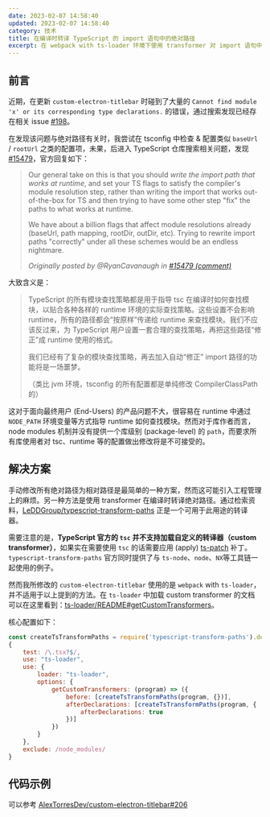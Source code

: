 ```yaml
---
date: 2023-02-07 14:58:40
updated: 2023-02-07 14:58:40
category: 技术
title: 在编译时转译 TypeScript 的 import 语句中的绝对路径
excerpt: 在 webpack with ts-loader 环境下使用 transformer 对 import 语句中的路径进行转译，以在库代码使用绝对路径的同时保证开箱即用。
---
```

## 前言
近期，在更新 `custom-electron-titlebar` 时碰到了大量的 `Cannot find module 'x' or its corresponding type declarations.` 的错误，通过搜索发现已经存在相关 issue [#198](https://github.com/AlexTorresDev/custom-electron-titlebar/issues/198)。

在发现该问题与绝对路径有关时，我尝试在 tsconfig 中检查 & 配置类似 `baseUrl` / `rootUrl` 之类的配置项，未果，后进入 TypeScript 仓库搜索相关问题，发现 [#15479](https://github.com/microsoft/TypeScript/issues/15479)，官方回复如下：
> Our general take on this is that you should *write the import path that works at runtime*, and set your TS flags to satisfy the compiler's module resolution step, rather than writing the import that works out-of-the-box for TS and then trying to have some other step "fix" the paths to what works at runtime.
>
> We have about a billion flags that affect module resolutions already (baseUrl, path mapping, rootDir, outDir, etc). Trying to rewrite import paths "correctly" under all these schemes would be an endless nightmare.
>
> _Originally posted by @RyanCavanaugh in [#15479 (comment)](https://github.com/microsoft/TypeScript/issues/15479#issuecomment-300240856)_

大致含义是：
> TypeScript 的所有模块查找策略都是用于指导 tsc 在编译时如何查找模块，以贴合各种各样的 runtime 环境的实际查找策略。这些设置不会影响 runtime，所有的路径都会“按原样”传递给 runtime 来查找模块。我们不应该反过来，为 TypeScript 用户设置一套合理的查找策略，再把这些路径“修正”成 runtime 使用的格式。
>
> 我们已经有了复杂的模块查找策略，再去加入自动“修正” import 路径的功能将是一场噩梦。
> 
> （类比 jvm 环境，tsconfig 的所有配置都是单纯修改 CompilerClassPath 的）

这对于面向最终用户 (End-Users) 的产品问题不大，很容易在 runtime 中通过 `NODE_PATH` 环境变量等方式指导 runtime 如何查找模块。然而对于库作者而言，node modules 机制并没有提供一个库级别 (package-level) 的 `path`，而要求所有库使用者对 tsc、runtime 等的配置做出修改将是不可接受的。

## 解决方案
手动修改所有绝对路径为相对路径是最简单的一种方案，然而这可能引入工程管理上的麻烦。另一种方法是使用 transformer 在编译时转译绝对路径。通过检索资料，[LeDDGroup/typescript-transform-paths](https://github.com/LeDDGroup/typescript-transform-paths) 正是一个可用于此用途的转译器。

需要注意的是，**TypeScript 官方的 `tsc` 并不支持加载自定义的转译器（custom transformer）**，如果实在需要使用 `tsc` 的话需要应用 (apply) [ts-patch](https://github.com/nonara/ts-patch) 补丁。`typescript-transform-paths` 官方同时提供了与 `ts-node`、`node`、`NX`等工具链一起使用的例子。

然而我所修改的 `custom-electron-titlebar` 使用的是 `webpack` with `ts-loader`，并不适用于以上提到的方法。在 `ts-loader` 中加载 custom transformer 的文档可以在这里看到：[ts-loader/README#getCustomTransformers](https://github.com/TypeStrong/ts-loader#getcustomtransformers)。  

核心配置如下：
```js
const createTsTransformPaths = require('typescript-transform-paths').default;
{
    test: /\.tsx?$/,
    use: "ts-loader",
    use: {
        loader: "ts-loader",
        options: {
            getCustomTransformers: (program) => ({
                before: [createTsTransformPaths(program, {})],
                afterDeclarations: [createTsTransformPaths(program, {
                    afterDeclarations: true
                })]
            })
        }
    },
    exclude: /node_modules/
}
```

## 代码示例
可以参考 [AlexTorresDev/custom-electron-titlebar#206](https://github.com/AlexTorresDev/custom-electron-titlebar/pull/206)